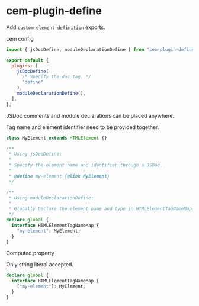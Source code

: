 # cem-plugin-define

Add `custom-element-definition` exports.

cem config

```js
import { jsDocDefine, moduleDeclarationDefine } from "cem-plugin-define";

export default {
  plugins: [
    jsDocDefine(
      /* Specify the doc tag. */
      "define"
    ),
    moduleDeclarationDefine(),
  ],
};
```

JSDoc comments and module declarations can be placed anywhere.

Tag name and element identifier need to be provided together.

```ts
class MyElement extends HTMLElement {}

/**
 * Using jsDocDefine:
 * 
 * Specify the element name and identifier through a JSDoc.
 *
 * @define my-element {@link MyElement}
 */

/**
 * Using moduleDeclarationDefine:
 * 
 * Globally Declare the element name and type in HTMLElementTagNameMap.
 */
declare global {
  interface HTMLElementTagNameMap {
    "my-element": MyElement;
  }
}
```

Computed property

Only string literal accepted.

```ts
declare global {
  interface HTMLElementTagNameMap {
    ["my-element"]: MyElement;
  }
}
```
